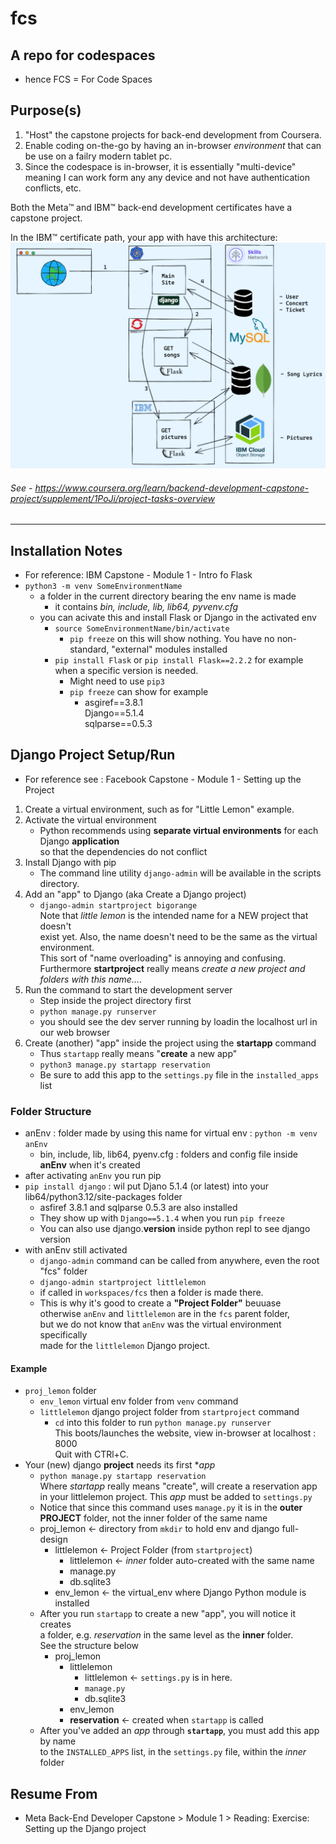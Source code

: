 # fcs
## A repo for codespaces
- hence FCS = For Code Spaces

## Purpose(s)
1. "Host" the capstone projects for back-end development from Coursera.
1. Enable coding on-the-go by having an in-browser _environment_ that can be use on a failry modern tablet pc.
1. Since the codespace is in-browser, it is essentially "multi-device" meaning I can work form any any device and not have authentication conflicts, etc.

Both the Meta&trade; and IBM&trade; back-end development certificates have a capstone project.

In the IBM&trade; certificate path, your app with have this architecture:
![IBM website build](backend_capstone_architecture.png)
###### See - https://www.coursera.org/learn/backend-development-capstone-project/supplement/1PoJi/project-tasks-overview

----

## Installation Notes
- For reference: IBM Capstone - Module 1 - Intro fo Flask
- `python3 -m venv SomeEnvironmentName`
  - a folder in the current directory bearing the env name is made
    - it contains _bin, include, lib, lib64, pyvenv.cfg_
  - you can acivate this and install Flask or Django in the activated env
    - `source SomeEnvironmentName/bin/activate`
        - `pip freeze` on this will show nothing. You have no non-standard, "external" modules installed
    - `pip install Flask` or `pip install Flask==2.2.2` for example when a specific version is needed.
        - Might need to use `pip3`
        - `pip freeze` can show for example
            + asgiref==3.8.1  
            Django==5.1.4  
            sqlparse==0.5.3

## Django Project Setup/Run 
- For reference see : Facebook Capstone - Module 1 - Setting up the Project
1. Create a virtual environment, such as for "Little Lemon" example.
1. Activate the virtual environment
    - Python recommends using __separate virtual environments__ for each Django __application__  
  so that the dependencies do not conflict
1. Install Django with pip
    - The command line utility `django-admin` will be available in the scripts directory.
1. Add an "app" to Django (aka Create a Django project)
    - `django-admin startproject bigorange`  
    Note that _little lemon_ is the intended name for a NEW project that doesn't  
    exist yet. Also, the name doesn't need to be the same as the virtual environment.  
    This sort of "name overloading" is annoying and confusing.  
    Furthermore __startproject__ really means _create a new project and folders with this name..._.
1. Run the command to start the development server
    - Step inside the project directory first
    - `python manage.py runserver`
    - you should see the dev server running by loadin the localhost url in our web browser
1. Create (another) "app" inside the project using the __startapp__ command
    - Thus `startapp` really means "__create__ a new app"
    - `python3 manage.py startapp reservation`
    - Be sure to add this app to the `settings.py` file in the `installed_apps` list

### Folder Structure
- anEnv : folder made by using this name for virtual env : `python -m venv anEnv`
  - bin, include, lib, lib64, pyenv.cfg : folders and config file inside __anEnv__ when it's created
- after activating `anEnv` you run pip
- `pip install django` : wil put Djano 5.1.4 (or latest) into your lib64/python3.12/site-packages folder
  - asfiref 3.8.1 and sqlparse 0.5.3 are also installed
  - They show up with `Django==5.1.4` when you run `pip freeze`
  - You can also use django.__version__ inside python repl to see django version
- with anEnv still activated
  - `django-admin` command can be called from anywhere, even the root "fcs" folder
  - `django-admin startproject littlelemon`
  - if called in `workspaces/fcs` then a folder is made there.
  - This is why it's good to create a **"Project Folder"** beuuase  
  otherwise `anEnv` and `littlelemon` are in the `fcs` parent folder,  
  but we do not know that `anEnv` was the virtual environment specifically  
  made for the `littlelemon` Django project.

#### Example
- `proj_lemon` folder
  - `env_lemon` virtual env folder from `venv` command
  - `littlelemon` django project folder from `startproject` command
    - `cd` into this folder to run `python manage.py runserver`  
    This boots/launches the website, view in-browser at localhost : 8000  
    Quit with CTRl+C.
- Your (new) django **project** needs its first **app*
  - `python manage.py startapp reservation`  
  Where *startapp* really means "create", will create a reservation app  
  in your littlelemon project. This *app* must be added to `settings.py`
  - Notice that since this command uses `manage.py` it is in the **outer**  
  **PROJECT** folder, not the inner folder of the same name
  - proj_lemon $\leftarrow$ directory from `mkdir` to hold env and django full-design
    - littlelemon $\leftarrow$ Project Folder (from `startproject`)
      - littlelemon $\leftarrow$ *inner* folder auto-created with the same name
      - manage.py
      - db.sqlite3
    - env_lemon $\leftarrow$ the virtual_env where Django Python module is installed
  - After you run `startapp` to create a new "app", you will notice it creates  
  a folder, e.g. _reservation_ in the same level as the **inner** folder.  
  See the structure below
    - proj_lemon
      - littlelemon
        - littlelemon $\leftarrow$ `settings.py` is in here.
        - `manage.py`
        - db.sqlite3
      - env_lemon
      - **reservation** $\leftarrow$ created when `startapp` is called
  - After you've added an _app_ through **`startapp`**, you must add this app by name  
  to the `INSTALLED_APPS` list, in the `settings.py` file, within the *inner* folder

## Resume From
- Meta Back-End Developer Capstone > Module 1 > Reading: Exercise: Setting up the Django project
